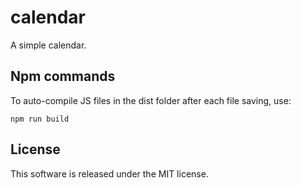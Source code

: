 # calendar
A simple calendar.

## Npm commands

To auto-compile JS files in the dist folder after each file saving, use:
```
npm run build
```

## License

This software is released under the MIT license.
